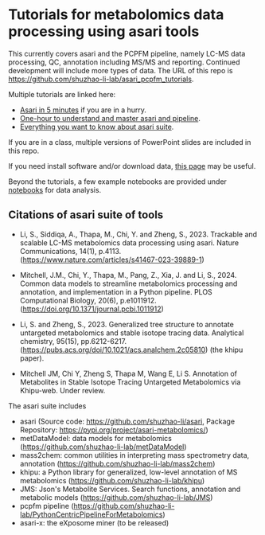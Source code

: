 # Tutorials for metabolomics data processing using asari tools

This currently covers asari and the PCPFM pipeline, namely LC-MS data processing, QC, annotation including MS/MS and reporting. Continued development will include more types of data. The URL of this repo is https://github.com/shuzhao-li-lab/asari_pcpfm_tutorials.

Multiple tutorials are linked here:
- [Asari in 5 minutes](/5minutes.md) if you are in a hurry.
- [One-hour to understand and master asari and pipeline](/1hour.md).
- [Everything you want to know about asari suite](/everything_to_know.md).

If you are in a class, multiple versions of PowerPoint slides are included in this repo.

If you need install software and/or download data, [this page](/Installation_Preparation.md) may be useful.

Beyond the tutorials, a few example notebooks are provided under [notebooks](/notebooks/) for data analysis.

## Citations of asari suite of tools

- Li, S., Siddiqa, A., Thapa, M., Chi, Y. and Zheng, S., 2023. Trackable and scalable LC-MS metabolomics data processing using asari. Nature Communications, 14(1), p.4113. (https://www.nature.com/articles/s41467-023-39889-1)

- Mitchell, J.M., Chi, Y., Thapa, M., Pang, Z., Xia, J. and Li, S., 2024. Common data models to streamline metabolomics processing and annotation, and implementation in a Python pipeline. PLOS Computational Biology, 20(6), p.e1011912. (https://doi.org/10.1371/journal.pcbi.1011912)

- Li, S. and Zheng, S., 2023. Generalized tree structure to annotate untargeted metabolomics and stable isotope tracing data. Analytical chemistry, 95(15), pp.6212-6217. (https://pubs.acs.org/doi/10.1021/acs.analchem.2c05810) (the khipu paper).

- Mitchell JM, Chi Y, Zheng S, Thapa M, Wang E, Li S. Annotation of Metabolites in Stable Isotope Tracing Untargeted Metabolomics via Khipu-web. Under review. 

The asari suite includes 
- asari (Source code: https://github.com/shuzhao-li/asari, Package Repository: https://pypi.org/project/asari-metabolomics/)
- metDataModel: data models for metabolomics (https://github.com/shuzhao-li-lab/metDataModel)
- mass2chem: common utilities in interpreting mass spectrometry data, annotation (https://github.com/shuzhao-li-lab/mass2chem)
- khipu: a Python library for generalized, low-level annotation of MS metabolomics (https://github.com/shuzhao-li-lab/khipu)
- JMS: Json's Metabolite Services. Search functions, annotation and metabolic models (https://github.com/shuzhao-li-lab/JMS)
- pcpfm pipeline (https://github.com/shuzhao-li-lab/PythonCentricPipelineForMetabolomics)
- asari-x: the eXposome miner (to be released)
